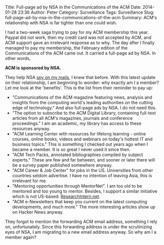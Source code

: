 Title: Full-page ad by NSA in the Communications of the ACM
Date: 2014-01-28 23:36
Author: Peter
Category: Surveillance
Tags: Surveillance
Slug: full-page-ad-by-nsa-in-the-communications-of-the-acm
Summary: ACM's relationship with NSA is far tighter than one could wish.

I had a two-week saga trying to pay for my ACM membership this year.
Paypal did not work, then my credit card was not accepted by ACM, and
ACM support gave an irrelevant response as to why. The day after I
finally managed to pay my membership, the February edition of the
Communications of the ACM came out. It carried a full-page ad by NSA. In
other words,

**ACM is sponsored by NSA.**

They help NSA [spy on my mails]({filename}/acm-wants-you-to-be-spied-on.md), I
knew that before. With this latest update on their relationship, I am
beginning to wonder: why exactly am I a member? Let me look at the
'benefits'. This is the list from their reminder to pay up:

-   "Communications of the ACM magazine featuring news, analysis and
    insights from the computing world's leading authorities on the
    cutting edge of technology." And also full-page ads by NSA. I do not
    need this.
-   "The option to subscribe to the ACM Digital Library, containing
    full-text articles from all ACM's magazines, journals and conference
    proceedings." I am an academic, my library has access to these
    resources anyway.
-   "ACM Learning Center with resources for lifelong learning - online
    courses, online books, videos and webinars on today's hottest IT and
    business topics." This is something I checked out years ago when I
    became a member. It is so great I never used it since then.
-   "ACM Tech Packs, annotated bibliographies compiled by subject
    experts." These are few and far between, and sooner or later there
    will be a survey paper published somewhere anyway.
-   "ACM Career & Job Center" for jobs in the US. Universities from
    other countries seldom advertise. I have no intention of leaving
    Asia, this is irrelevant for me.
-   "Mentoring opportunities through MentorNet". I am too old to be
    mentored and too young to mentor. Besides, I support a similar
    initiative which is not US-based:
    [ResearchIntern.net](http://www.researchintern.net/).
-   "ACM e-Newsletters that keep you current on the latest computing
    developments, and much more." The more interesting articles show up
    on Hacker News anyway.

They forgot to mention the forwarding ACM email address, something I
rely on, unfortunately. Since this forwarding address is under the
scrutinizing eyes of NSA, I am migrating to a new email address anyway.
So why am I a member again?
